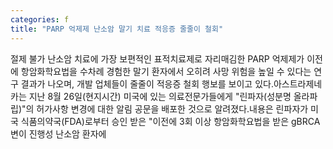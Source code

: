```yaml
---
categories: f
title: "PARP 억제제 난소암 말기 치료 적응증 줄줄이 철회"
---
```

절제 불가 난소암 치료에 가장 보편적인 표적치료제로 자리매김한 PARP 억제제가 이전에 항암화학요법을 수차례 경험한 말기 환자에서 오히려 사망 위험을 높일 수 있다는 연구 결과가 나오며, 개발 업체들이 줄줄이 적응증 철회 행보를 보이고 있다.아스트라제네카는 지난 8월 26일(현지시간) 미국에 있는 의료전문가들에게 "린파자(성분명 올라파립)"의 허가사항 변경에 대한 알림 공문을 배포한 것으로 알려졌다.내용은 린파자가 미국 식품의약국(FDA)로부터 승인 받은 "이전에 3회 이상 항암화학요법을 받은 gBRCA 변이 진행성 난소암 환자에